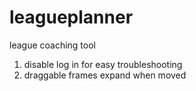 # leagueplanner
 league coaching tool

1. disable log in for easy troubleshooting
2. draggable frames expand when moved
